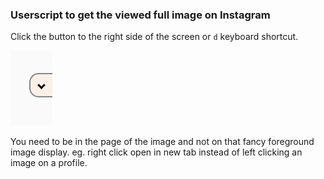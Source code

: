 ### Userscript to get the viewed full image on Instagram
Click the button to the right side of the screen or `d` keyboard shortcut.

![](screenshot.png)

You need to be in the page of the image and not on that fancy foreground image display. eg. right click open in new tab instead of left clicking an image on a profile.
